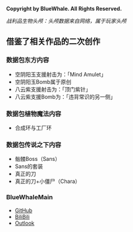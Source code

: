 **Copyright by BlueWhale. All Rights Reserved.**

*战利品生物头颅：头颅数据来自网络，属于玩家头颅*

## 借鉴了相关作品的二次创作

### 数据包东方内容

- 空阴阳玉支援射击为：「Mind Amulet」
- 空阴阳玉Bomb属于原创
- 八云紫支援射击为：「顶门紫针」
- 八云紫支援Bomb为：「违背常识的另一侧」

### 数据包植物魔法内容

- 合成环与工厂环

### 数据包传说之下内容

- 骷髅Boss（Sans）
- Sans的套装
- 真正的刀
- 真正的刀+小僵尸（Chara）

### BlueWhaleMain

+ [GitHub](https://github.com/BlueWhaleMain)
+ [BiliBili](https://space.bilibili.com/336800070/#/)
+ [Outlook](mailto:bluewhalemain@outlook.com)
